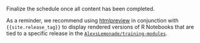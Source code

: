 Finalize the schedule once all content has been completed. 

As a reminder, we recommend using [htmlpreview](https://github.com/htmlpreview/htmlpreview.github.com) in conjunction with `{{site.release_tag}}` to display rendered versions of R Notebooks that are tied to a specific release in the [`AlexsLemonade/training-modules`](https://github.com/AlexsLemonade/training-modules).